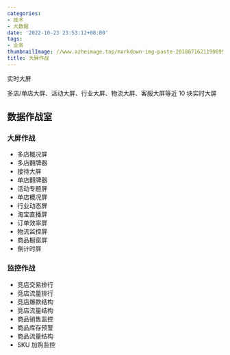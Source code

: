 ```yaml
---
categories:
- 技术
- 大数据
date: '2022-10-23 23:53:12+08:00'
tags:
- 业务
thumbnailImage: //www.azheimage.top/markdown-img-paste-20180716211900993.png
title: 大屏作战
---
```


实时大屏
<!--more-->

多店/单店大屏、活动大屏、行业大屏、物流大屏、客服大屏等近 10 块实时大屏

## 数据作战室

### 大屏作战

- 多店概况屏
- 多店翻牌器
- 接待大屏
- 单店翻牌器
- 活动专题屏
- 单店概况屏
- 行业动态屏
- 淘宝直播屏
- 订单效率屏
- 物流监控屏
- 商品橱窗屏
- 倒计时屏

### 监控作战

- 竞店交易排行
- 竞店流量排行
- 竞店爆款结构
- 竞店流量结构
- 商品销售监控
- 商品库存预警
- 商品流量结构
- SKU 加购监控